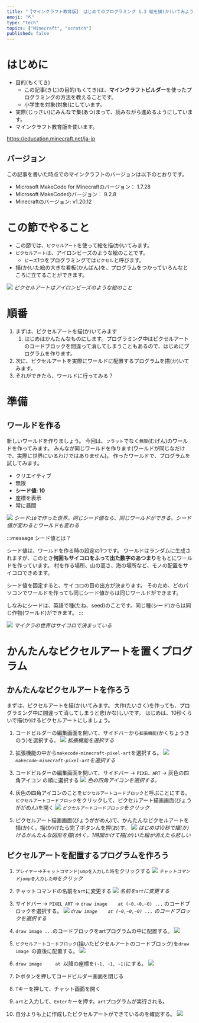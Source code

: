 ```yaml
---
title: "【マインクラフト教育版】 はじめてのプログラミング 1.3 絵を描(か)いてみよう（ピクセルアート）"
emoji: "⛏️"
type: "tech"
topics: ["Minecraft", "scratch"]
published: false
---
```


# はじめに
- 目的(もくてき)
  - この記事(きじ)の目的(もくてき)は、**マインクラフトビルダー**を使ったプログラミングの方法を教えることです。
  - 小学生を対象(対象)にしています。
- 実際(じっさい)にみんなで集(あつ)まって、読みながら進めるようにしています。
- マインクラフト教育版を使います。

https://education.minecraft.net/ja-jp

## バージョン
この記事を書いた時点でのマインクラフトのバージョンは以下のとおりです。
- Microsoft MakeCode for Minecraftのバージョン：  1.7.28
- Microsoft MakeCodeのバージョン：  9.2.8
- Minecraftのバージョン:   v1.20.12

# この節でやること
- この節では、`ピクセルアート`を使って絵を描(か)いてみます。
- `ピクセルアート`は、アイロンビーズのような絵のことです。
  - `ビーズ`1つをプログラミングでは`ピクセル`と呼びます。
- 描(か)いた絵の大きな看板(かんばん)を、プログラムをつかっていろんなところに立てることができます。

![](/images/build_town-13-pixel_art/2024-05-12-22-36-21.png)
*ピクセルアートはアイロンビーズのような絵のこと*

# 順番
1. まずは、ピクセルアートを描(か)いてみます
   1. はじめはかんたんなものにします。プログラミング中はピクセルアートのコードブロックを間違って消してしまうこともあるので、はじめにプログラムを作ります。
2. 次に、ピクセルアートを実際にワールドに配置するプログラムを描(か)いてみます。
3. それができたら、ワールドに行ってみる？

# 準備
## ワールドを作る
新しいワールドを作りましょう。
今回は、`フラット`でなく`無限`(むげん)のワールドを作ってみます。
みんなが同じワールドを作ります(ワールドが同じなだけで、実際に世界にいるわけではありません)。
作ったワールドで、プログラムを試してみます。
- クリエイティブ
- 無限
- **シード値: 10**
- 座標を表示
- 常に昼間

<!-- ![](/images/build_town-13-pixel_art/2024-05-12-22-45-52.png) -->
![](/images/build_town-13-pixel_art/2024-05-12-22-54-53.png)
*シード:`10`で作った世界。同じシード値なら、同じワールドができる。シード値が変わるとワールドも変わる*

<!-- ***toha*** -->
:::message
シード値とは？

シード値は、ワールドを作る時の設定の1つです。
ワールドはランダムに生成されますが、このとき**何回もサイコロをふって出た数字のあつまり**をもとにワールドを作っています。
村を作る場所、山の高さ、海の場所など、モノの配置をサイコロできめます。

シード値を固定すると、サイコロの目の出方が決まります。
そのため、どのパソコンでワールドを作っても同じシード値からは同じワールドができます。

しなみにシードは、英語で種(たね、seed)のことです。同じ種(シード)からは同じ作物(ワールド)ができます。
:::


![](/images/build_town-13-pixel_art/_5ce9e6d9-06bf-41d5-8aec-dd51d645a05a.jpeg)
*マイクラの世界はサイコロで決まっている*

# かんたんなピクセルアートを置くプログラム

## かんたんなピクセルアートを作ろう
まずは、ピクセルアートを描(か)いてみます。
大作(たいさく)を作っても、プログラミング中に間違って消してしまうと悲(かな)しいです。
はじめは、10秒くらいで描(か)けるピクセルアートにしましょう。

1. コードビルダーの編集画面を開いて、サイドバーから`拡張機能`(かくちょうきのう)を選択する。
![](/images/build_town-13-pixel_art/pixel_art_sidebar.png)
*拡張機能を選択する*

1. 拡張機能の中から`makecode-minecraft-pixel-art`を選択する。
![](/images/build_town-13-pixel_art/makecode_minecraft_pixel_art.png)
*`makecode-minecraft-pixel-art`を選択する*

1. コードビルダーの編集画面を開いて、サイドバー -> `PIXEL ART` -> 灰色の四角アイコン の順に選択する
![](/images/build_town-13-pixel_art/pixel_art_button.png)
*色の四角アイコンを選択する。*

1. 灰色の四角アイコンのことを`ピクセルアートコードブロック`と呼ぶことにする。`ピクセルアートコードブロック`をクリックして、ピクセルアート描画画面(びょうががめん)を開く
![](/images/build_town-13-pixel_art/2024-05-12-23-37-30.png)
*`ピクセルアートコードブロック`をクリック*

1. ピクセルアート描画画面(びょうががめん)で、かんたんなピクセルアートを描(か)く。描(か)けたら完了ボタンんを押(お)す。
![](/images/build_town-13-pixel_art/pixel_art_editor.png)
*はじめは10秒で描(か)けるかんたんな図形を描(か)く。1時間かけて描(か)いた絵が消えたら悲しい*


## ピクセルアートを配置するプログラムを作ろう
1. `プレイヤー`->`チャットコマンドjumpを入力した時`をクリックする
![](/images/10_tnt_road/chatcommand.png)
*`チャットコマンドjumpを入力した時`をクリック*

1. チャットコマンドの名前を`art`に変更する
![](/images/build_town-13-pixel_art/2024-05-12-23-57-36.png)
*名前を`art`に変更する*

1. サイドバー -> `PIXEL ART` -> `draw image    at (~0,~0,~0) ...` のコードブロックを選択する。
![](/images/build_town-13-pixel_art/2024-05-12-23-48-12.png)
*`draw image    at (~0,~0,~0) ...` のコードブロックを選択する*

1. `draw image ...`のコードブロックをartプログラムの中に配置する。
![](/images/build_town-13-pixel_art/2024-05-12-23-58-56.png)

1. `ピクセルアートコードブロック`(描いたピクセルアートのコードブロック)を`draw image `の直後に配置する。
![](/images/build_town-13-pixel_art/2024-05-12-23-59-21.png)

1. `draw image     at `以降の座標を`(~1, ~1, ~1)`にする。
![](/images/build_town-13-pixel_art/2024-05-13-00-05-00.png)

1. ▷ボタンを押してコードビルダー画面を閉じる

2. `T`キーを押して、チャット画面を開く

3. `art`と入力して、`Enter`キーを押す。`art`プログラムが実行される。

4. 自分よりも上に作成したピクセルアートができているのを確認する。
![](/images/build_town-13-pixel_art/2024-05-13-00-03-34.png)